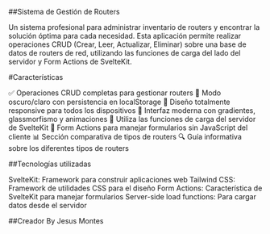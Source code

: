 ##Sistema de Gestión de Routers

Un sistema profesional para administrar inventario de routers y encontrar la solución óptima para cada necesidad. Esta aplicación permite realizar operaciones CRUD (Crear, Leer, Actualizar, Eliminar) sobre una base de datos de routers de red, utilizando las funciones de carga del lado del servidor y Form Actions de SvelteKit.

#Características

✅ Operaciones CRUD completas para gestionar routers
🌙 Modo oscuro/claro con persistencia en localStorage
📱 Diseño totalmente responsive para todos los dispositivos
🎨 Interfaz moderna con gradientes, glassmorfismo y animaciones
🔄 Utiliza las funciones de carga del servidor de SvelteKit
📝 Form Actions para manejar formularios sin JavaScript del cliente
📊 Sección comparativa de tipos de routers
🔍 Guía informativa sobre los diferentes tipos de routers

##Tecnologías utilizadas

SvelteKit: Framework para construir aplicaciones web
Tailwind CSS: Framework de utilidades CSS para el diseño
Form Actions: Característica de SvelteKit para manejar formularios
Server-side load functions: Para cargar datos desde el servidor

##Creador
By Jesus Montes
